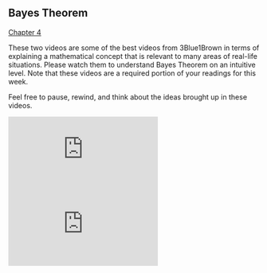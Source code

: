 ## Bayes Theorem
[Chapter 4](https://math.dartmouth.edu/~prob/prob/prob.pdf#page=144)


These two videos are some of the best videos from 3Blue1Brown in terms of explaining a mathematical concept that is relevant to many areas of real-life situations. Please watch them to understand Bayes Theorem on an intuitive level. Note that these videos are a required portion of your readings for this week.

Feel free to pause, rewind, and think about the ideas brought up in these videos.

<div class=embed><iframe  src="https://www.youtube.com/embed/HZGCoVF3YvM?si=A3xC89k9Go2M-yun" title="Bayes Theorem, the Geometry of Changing Beliefs" frameborder="0" allow="accelerometer; autoplay; clipboard-write; encrypted-media; gyroscope; picture-in-picture" allowfullscreen></iframe></div>

<div class=embed><iframe  src="https://www.youtube.com/embed/lG4VkPoG3ko?si=fASJY4dcqPL1ax5v" title="The medical test paradox, and redesigning Bayes' Rule" frameborder="0" allow="accelerometer; autoplay; clipboard-write; encrypted-media; gyroscope; picture-in-picture" allowfullscreen></iframe></div>
